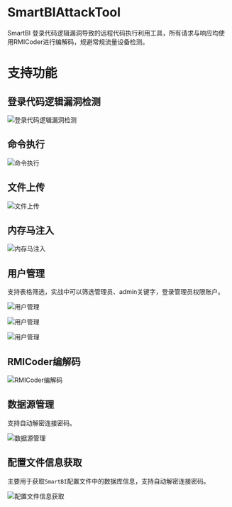 # SmartBIAttackTool

SmartBI 登录代码逻辑漏洞导致的远程代码执行利用工具，所有请求与响应均使用RMICoder进行编解码，规避常规流量设备检测。

# 支持功能

## 登录代码逻辑漏洞检测

![登录代码逻辑漏洞检测](./images/1.png)

## 命令执行

![命令执行](./images/2.png)

## 文件上传

![文件上传](./images/3.png)

## 内存马注入

![内存马注入](./images/4.png)

## 用户管理

支持表格筛选，实战中可以筛选管理员、admin关键字，登录管理员权限账户。

![用户管理](./images/5.jpg)

![用户管理](./images/5.1.png)

![用户管理](./images/5.2.png)

## RMICoder编解码

![RMICoder编解码](./images/6.png)

## 数据源管理

支持自动解密连接密码。

![数据源管理](./images/7.png)

## 配置文件信息获取

主要用于获取`SmartBI`配置文件中的数据库信息，支持自动解密连接密码。

![配置文件信息获取](./images/8.png)